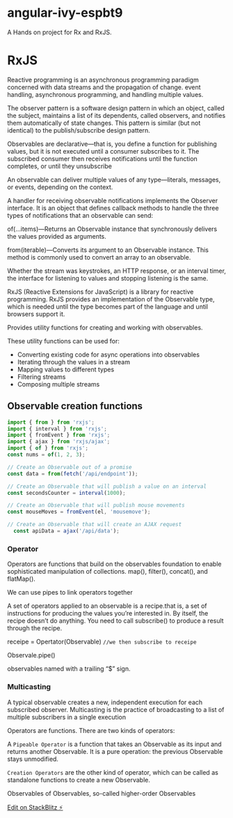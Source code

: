 # angular-ivy-espbt9

A Hands on project for Rx and RxJS.

# RxJS

Reactive programming is an asynchronous programming paradigm concerned with data streams and the propagation of change. event handling, asynchronous programming, and handling multiple values.

The observer pattern is a software design pattern in which an object, called the subject, maintains a list of its dependents, called observers, and notifies them automatically of state changes. This pattern is similar (but not identical) to the publish/subscribe design pattern.

Observables are declarative—that is, you define a function for publishing values, but it is not executed until a consumer subscribes to it. The subscribed consumer then receives notifications until the function completes, or until they unsubscribe

An observable can deliver multiple values of any type—literals, messages, or events, depending on the context.

A handler for receiving observable notifications implements the Observer interface. It is an object that defines callback methods to handle the three types of notifications that an observable can send:

of(...items)—Returns an Observable instance that synchronously delivers the values provided as arguments.

from(iterable)—Converts its argument to an Observable instance. This method is commonly used to convert an array to an observable.

Whether the stream was keystrokes, an HTTP response, or an interval timer, the interface for listening to values and stopping listening is the same.

RxJS (Reactive Extensions for JavaScript) is a library for reactive programming. RxJS provides an implementation of the Observable type, which is needed until the type becomes part of the language and until browsers support it.

Provides utility functions for creating and working with observables.

These utility functions can be used for:

- Converting existing code for async operations into observables
- Iterating through the values in a stream
- Mapping values to different types
- Filtering streams
- Composing multiple streams

## Observable creation functions

```jsx
import { from } from 'rxjs';
import { interval } from 'rxjs';
import { fromEvent } from 'rxjs';
import { ajax } from 'rxjs/ajax';
import { of } from 'rxjs';
const nums = of(1, 2, 3);

// Create an Observable out of a promise
const data = from(fetch('/api/endpoint'));

// Create an Observable that will publish a value on an interval
const secondsCounter = interval(1000);

// Create an Observable that will publish mouse movements
const mouseMoves = fromEvent(el, 'mousemove');

// Create an Observable that will create an AJAX request
  const apiData = ajax('/api/data');
```

### Operator

Operators are functions that build on the observables foundation to enable sophisticated manipulation of collections. map(), filter(), concat(), and flatMap().

We can use pipes to link operators together

A set of operators applied to an observable is a recipe.that is, a set of instructions for producing the values you’re interested in. By itself, the recipe doesn’t do anything. You need to call subscribe() to produce a result through the recipe.

receipe = Opertator(Observable) `//we then subscribe to receipe`

Observale.pipe()

observables named with a trailing “$” sign.

### Multicasting

A typical observable creates a new, independent execution for each subscribed observer. Multicasting is the practice of broadcasting to a list of multiple subscribers in a single execution

Operators are functions. There are two kinds of operators:

A `Pipeable Operator` is a function that takes an Observable as its input and returns another Observable. It is a pure operation: the previous Observable stays unmodified.

`Creation Operators` are the other kind of operator, which can be called as standalone functions to create a new Observable.

Observables of Observables, so-called higher-order Observables

[Edit on StackBlitz ⚡️](https://stackblitz.com/edit/angular-ivy-espbt9)